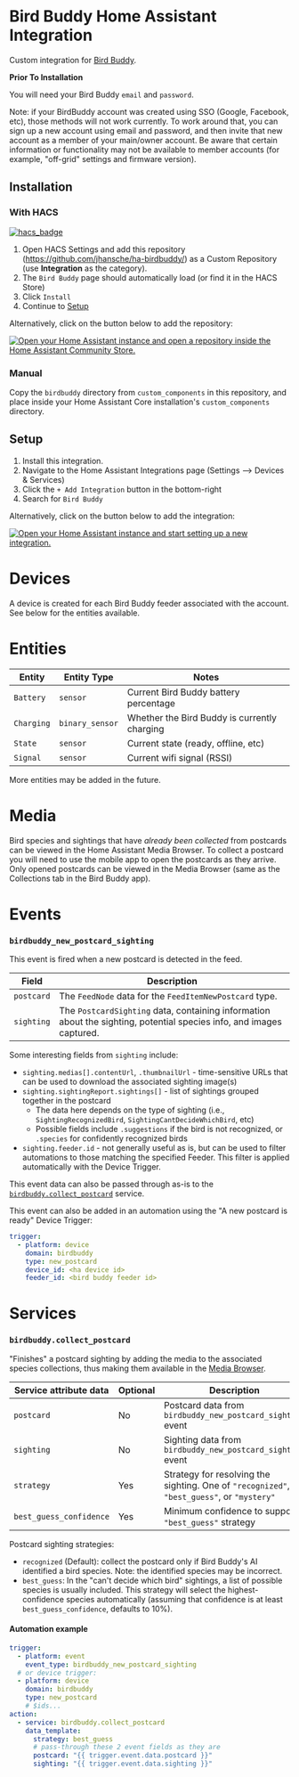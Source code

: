 # Bird Buddy Home Assistant Integration

Custom integration for [Bird Buddy](https://mybirdbuddy.com/).

**Prior To Installation**

You will need your Bird Buddy `email` and `password`.

Note: if your BirdBuddy account was created using SSO (Google, Facebook, etc), those methods will
not work currently. To work around that, you can sign up a new account using email and password,
and then invite that new account as a member of your main/owner account. Be aware that certain
information or functionality may not be available to member accounts (for example, "off-grid"
settings and firmware version).

## Installation

### With HACS

[![hacs_badge](https://img.shields.io/badge/HACS-Custom-41BDF5.svg)](https://github.com/hacs/integration)

1. Open HACS Settings and add this repository (https://github.com/jhansche/ha-birdbuddy/)
   as a Custom Repository (use **Integration** as the category).
2. The `Bird Buddy` page should automatically load (or find it in the HACS Store)
3. Click `Install`
4. Continue to [Setup](README.md#Setup)

Alternatively, click on the button below to add the repository:

[![Open your Home Assistant instance and open a repository inside the Home Assistant Community Store.](https://my.home-assistant.io/badges/hacs_repository.svg)](https://my.home-assistant.io/redirect/hacs_repository/?category=Integration&repository=ha-birdbuddy&owner=jhansche)

### Manual

Copy the `birdbuddy` directory from `custom_components` in this repository,
and place inside your Home Assistant Core installation's `custom_components` directory.

## Setup

1. Install this integration.
2. Navigate to the Home Assistant Integrations page (Settings --> Devices & Services)
3. Click the `+ Add Integration` button in the bottom-right
4. Search for `Bird Buddy`

Alternatively, click on the button below to add the integration:

[![Open your Home Assistant instance and start setting up a new integration.](https://my.home-assistant.io/badges/config_flow_start.svg)](https://my.home-assistant.io/redirect/config_flow_start/?domain=birdbuddy)

# Devices

A device is created for each Bird Buddy feeder associated with the account. See below for the entities available.

# Entities

| Entity     | Entity Type     | Notes                                        |
|------------|-----------------|----------------------------------------------|
| `Battery`  | `sensor`        | Current Bird Buddy battery percentage        |
| `Charging` | `binary_sensor` | Whether the Bird Buddy is currently charging |
| `State`    | `sensor`        | Current state (ready, offline, etc)          |
| `Signal`   | `sensor`        | Current wifi signal (RSSI)                   |

More entities may be added in the future.

# Media

Bird species and sightings that have _already been collected_ from postcards can be viewed in the
Home Assistant Media Browser. To collect a postcard you will need to use the mobile app to open the
postcards as they arrive. Only opened postcards can be viewed in the Media Browser (same as the
Collections tab in the Bird Buddy app).

# Events

### `birdbuddy_new_postcard_sighting`

This event is fired when a new postcard is detected in the feed.

| Field      | Description                                                                                                          |
|------------|----------------------------------------------------------------------------------------------------------------------|
| `postcard` | The `FeedNode` data for the `FeedItemNewPostcard` type.                                                              |
| `sighting` | The `PostcardSighting` data, containing information about the sighting, potential species info, and images captured. |

Some interesting fields from `sighting` include:

* `sighting.medias[].contentUrl`, `.thumbnailUrl` - time-sensitive URLs that can be used to download the associated sighting image(s)
* `sighting.sightingReport.sightings[]` - list of sightings grouped together in the postcard
    * The data here depends on the type of sighting (i.e., `SightingRecognizedBird`, `SightingCantDecideWhichBird`, etc)
    * Possible fields include `.suggestions` if the bird is not recognized, or `.species` for confidently recognized birds
* `sighting.feeder.id` - not generally useful as is, but can be used to filter automations to those matching the specified Feeder.
  This filter is applied automatically with the Device Trigger.

This event data can also be passed through as-is to the [`birdbuddy.collect_postcard`](#birdbuddycollect_postcard) service.

This event can also be added in an automation using the "A new postcard is ready" Device Trigger:
```yaml
trigger:
  - platform: device
    domain: birdbuddy
    type: new_postcard
    device_id: <ha device id>
    feeder_id: <bird buddy feeder id>
```

# Services

### `birdbuddy.collect_postcard`

"Finishes" a postcard sighting by adding the media to the associated species collections, thus making them available in the [Media Browser](#media).

| Service attribute data  | Optional | Description                                                                                |
|-------------------------|----------|--------------------------------------------------------------------------------------------|
| `postcard`              | No       | Postcard data from `birdbuddy_new_postcard_sighting` event                                 |
| `sighting`              | No       | Sighting data from `birdbuddy_new_postcard_sighting` event                                 |
| `strategy`              | Yes      | Strategy for resolving the sighting. One of `"recognized"`, `"best_guess"`, or `"mystery"` |
| `best_guess_confidence` | Yes      | Minimum confidence to support `"best_guess"` strategy                                      |

Postcard sighting strategies:

* `recognized` (Default): collect the postcard only if Bird Buddy's AI identified a bird species. Note: the identified species may be incorrect.
* `best_guess`: In the "can't decide which bird" sightings, a list of possible species is usually included. This strategy will select the
  highest-confidence species automatically (assuming that confidence is at least `best_guess_confidence`, defaults to 10%).
<!-- * `mystery`: If the bird is not recognized and no species meets the confidence threshold, collect the sighting as a "Mystery Visitor".
  NOTE: Mystery Visitor is not yet implemented. -->

#### Automation example

```yaml
trigger:
  - platform: event
    event_type: birdbuddy_new_postcard_sighting
  # or device trigger:
  - platform: device
    domain: birdbuddy
    type: new_postcard
    # $ids...
action:
  - service: birdbuddy.collect_postcard
    data_template:
      strategy: best_guess
      # pass-through these 2 event fields as they are
      postcard: "{{ trigger.event.data.postcard }}"
      sighting: "{{ trigger.event.data.sighting }}"
```
